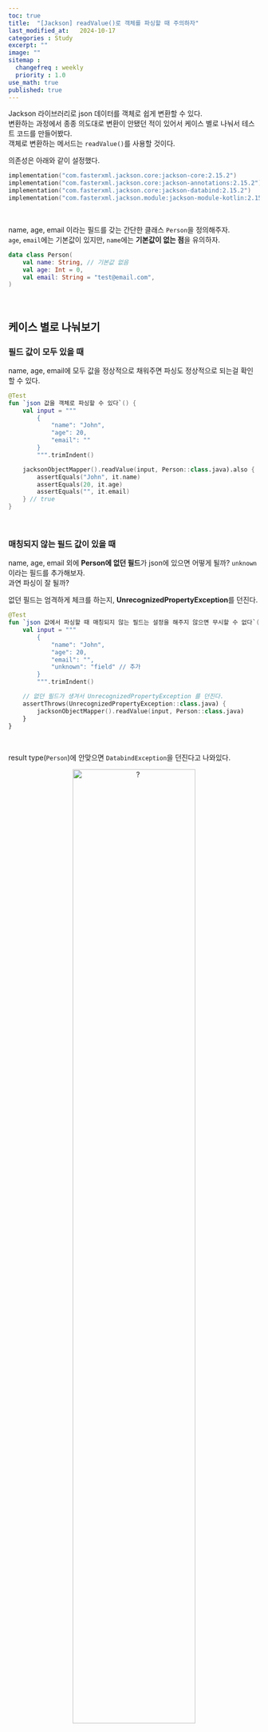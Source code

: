 ```yaml
---
toc: true
title:  "[Jackson] readValue()로 객체를 파싱할 때 주의하자"
last_modified_at:   2024-10-17
categories : Study
excerpt: ""
image: ""
sitemap :
  changefreq : weekly
  priority : 1.0
use_math: true
published: true
---
```


Jackson 라이브러리로 json 데이터를 객체로 쉽게 변환할 수 있다.<br>
변환하는 과정에서 종종 의도대로 변환이 안됐던 적이 있어서 케이스 별로 나눠서 테스트 코드를 만들어봤다.<br>
객체로 변환하는 메서드는 `readValue()`를 사용할 것이다.<br>

의존성은 아래와 같이 설정했다.<br>
```kotlin
implementation("com.fasterxml.jackson.core:jackson-core:2.15.2")
implementation("com.fasterxml.jackson.core:jackson-annotations:2.15.2")
implementation("com.fasterxml.jackson.core:jackson-databind:2.15.2")
implementation("com.fasterxml.jackson.module:jackson-module-kotlin:2.15.2")
```
<br>

name, age, email 이라는 필드를 갖는 간단한 클래스 `Person`을 정의해주자.<br>
`age`, `email`에는 기본값이 있지만, `name`에는 **기본값이 없는 점**을 유의하자.<br>
```kotlin
data class Person(
    val name: String, // 기본값 없음
    val age: Int = 0,
    val email: String = "test@email.com",
)
```
<br>

## 케이스 별로 나눠보기
### 필드 값이 모두 있을 때
name, age, email에 모두 값을 정상적으로 채워주면 파싱도 정상적으로 되는걸 확인할 수 있다.<br>
```kotlin
@Test
fun `json 값을 객체로 파싱할 수 있다`() {
    val input = """
        {
            "name": "John",
            "age": 20,
            "email": ""
        }
        """.trimIndent()

    jacksonObjectMapper().readValue(input, Person::class.java).also {
        assertEquals("John", it.name)
        assertEquals(20, it.age)
        assertEquals("", it.email)
    } // true
}
```
<br>

### 매칭되지 않는 필드 값이 있을 때
name, age, email 외에 **Person에 없던 필드**가 json에 있으면 어떻게 될까? `unknown`이라는 필드를 추가해보자.<br>
과연 파싱이 잘 될까?<br>

없던 필드는 엄격하게 체크를 하는지, **UnrecognizedPropertyException**를 던진다.<br>
```kotlin
@Test
fun `json 값에서 파싱할 때 매칭되지 않는 필드는 설정을 해주지 않으면 무시할 수 없다`() {
    val input = """
        {
            "name": "John",
            "age": 20,
            "email": "",
            "unknown": "field" // 추가
        }
        """.trimIndent()

    // 없던 필드가 생겨서 UnrecognizedPropertyException 를 던진다.
    assertThrows(UnrecognizedPropertyException::class.java) {
        jacksonObjectMapper().readValue(input, Person::class.java)
    }
}
```
<br>

result type(`Person`)에 안맞으면 `DatabindException`을 던진다고 나와있다.<br>
<div style="text-align: center;">
    <img src="https://lh3.google.com/u/0/d/1xhJvoIBgkItnKMMFrSP5PLcJKoeXaA5x" width="70%" height="70%" title="$20241018_jackson.png" alt="?"/>
</div>
- 참고로 예외 연관관계는 아래와 같다.
- **UnrecognizedPropertyException** → PropertyBindingException → MismatchedInputException → JsonMappingException → **DatabindException**

아래처럼 **FAIL_ON_UNKNOWN_PROPERTIES** 설정을 `false`로 없는 필드는 무시할 수 있다!<br>
*DeserializationFeature.java* 에서 `FAIL_ON_UNKNOWN_PROPERTIES`의 기본값은 `true`다.<br>
그래서 처음에 파싱이 안된 것이다.<br>
```kotlin
@Test
fun `json 값에서 파싱할 때 매칭되지 않는 필드는 설정해주면 무시할 수 있다`() {
    val input = """
        {
            "name": "John",
            "age": 20,
            "email": "",
            "unknown": "field"
        }
        """.trimIndent()

    jacksonObjectMapper()
        .configure(DeserializationFeature.FAIL_ON_UNKNOWN_PROPERTIES, false) // 추가
        .readValue(input, Person::class.java)
        .also {
            assertEquals("John", it.name)
            assertEquals(20, it.age)
            assertEquals("", it.email)
        }
}
```
<br>

### 기본값이 없는 필드만 있을 때
기본값이 없는 필드는 반드시 값이 있어야 객체 생성이 되기 때문에, 값을 채워줘야 한다.<br>
기본값이 있는 필드는 json 데이터에 없으면 기본값으로 채워진다. (`age`는 0, `email`은 test@email.com)<br>
```kotlin
@Test
fun `기본값이 없는 필드만 채워주면 json 파싱에 성공한다`() {
    val input = """
        {
            "name": "John"
        }
        """.trimIndent()

    // true
    jacksonObjectMapper().readValue(input, Person::class.java).also {
        assertEquals("John", it.name)
        assertEquals(0, it.age)
        assertEquals("test@email.com", it.email)
    }
}
```
- `jacksonObjectMapper`대신 `ObjectMapper`를 사용하면 `InvalidDefinitionException`를 던진다.
  - 이건 [jackson-module-kotlin](https://github.com/FasterXML/jackson-module-kotlin)이 jacksonObjectMapper에 적용돼있어서 그렇다. ([stackoverflow 참조](https://stackoverflow.com/questions/40297407/how-do-you-make-jackson-use-kotlin-default-params-for-missing-values))
<br>

기본값이 없는 필드(`name`)이 없으면 파싱에 실패하면서 `JsonProcessingException`를 던지게 된다.<br>
```kotlin
@Test
fun `기본값이 없는 필드를 채우지 않으면 json 파싱에 실패한다`() {
    val input = """
        {
            "age": 20,
            "email": ""
        }
        """.trimIndent()

    // 기본값이 없는 필드 name의 값을 못채우니 파싱에 실패한다. (JsonProcessingException)
    assertThrows(JsonProcessingException::class.java) {
        jacksonObjectMapper().readValue(input, Person::class.java)
    }
}
```